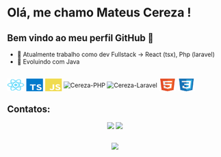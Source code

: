 # Olá, me chamo Mateus Cereza ! 
## Bem vindo ao meu perfil GitHub 👋


- 🔭 Atualmente trabalho como dev Fullstack -> React (tsx), Php (laravel)
- 🌱 Evoluindo com Java

<div style="display: inline_block"><br>
  <img align="center" alt="Cereza-React" height="30" width="40" src="https://raw.githubusercontent.com/devicons/devicon/master/icons/react/react-original.svg">
  <img align="center" alt="Cereza-Ts" height="30" width="40" src="https://raw.githubusercontent.com/devicons/devicon/master/icons/typescript/typescript-plain.svg">
  <img align="center" alt="Cereza-Js" height="30" width="40" src="https://raw.githubusercontent.com/devicons/devicon/master/icons/javascript/javascript-plain.svg">
  <img align="center" alt="Cereza-PHP" height="30" width="40" src="https://cdn.jsdelivr.net/gh/devicons/devicon@latest/icons/php/php-original.svg" />
  <img align="center" alt="Cereza-Laravel" height="30" width="40" src="https://cdn.jsdelivr.net/gh/devicons/devicon@latest/icons/laravel/laravel-original.svg" />
  <img align="center" alt="Cereza-HTML" height="30" width="40" src="https://raw.githubusercontent.com/devicons/devicon/master/icons/html5/html5-original.svg">
  <img align="center" alt="Cereza-CSS" height="30" width="40" src="https://raw.githubusercontent.com/devicons/devicon/master/icons/css3/css3-original.svg">
</div>

## Contatos:

<div align="center" dir="auto">
<a href = "mailto:cerezabusiness0@gmail.com"><img loading="lazy" src="https://img.shields.io/badge/Gmail-D14836?style=for-the-badge&logo=gmail&logoColor=white" target="_blank"></a>
<a href="https://www.linkedin.com/in/mateus-cereza-438242184" target="_blank"><img loading="lazy" src="https://img.shields.io/badge/-LinkedIn-%230077B5?style=for-the-badge&logo=linkedin&logoColor=white" target="_blank"></a>   
</div>

##

<div align="center" dir="auto">
<a href="https://github.com/MateusCereza">
<img loading="lazy" height="180em" src="https://github-readme-stats-taupe-ten-20.vercel.app/api?username=MateusCereza&show_icons=true&include_all_commits=true&count_private=true&theme=codeSTACKr"/>
<!-- <img loading="lazy" height="180em" src="https://github-readme-stats-taupe-ten-20.vercel.app/api/top-langs/?username=MateusCereza&layout=compact&langs_count=7&theme=codeSTACKr"/> -->
</div>
